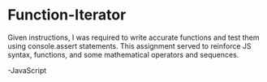 # Function-Iterator

Given instructions, I was required to write accurate functions and test them using console.assert statements. This assignment served to reinforce JS syntax, functions, and some mathematical operators and sequences.

-JavaScript
